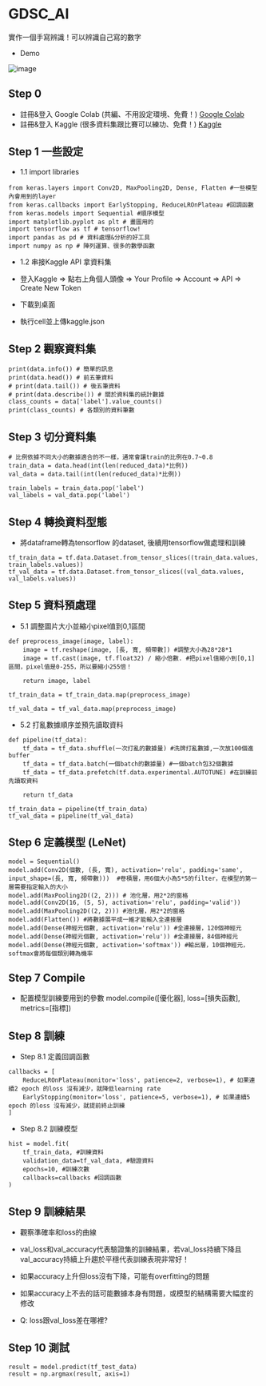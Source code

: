 # GDSC_AI

實作一個手寫辨識！可以辨識自己寫的數字

* Demo

![image](https://github.com/yuchen170/GDSC_AI/assets/89153252/8a809369-8dcb-40d9-bd38-9f8cd9405ceb)

## Step 0
* 註冊&登入 Google Colab (共編、不用設定環境、免費！)
  [Google Colab](https://colab.research.google.com/)
* 註冊&登入 Kaggle (很多資料集跟比賽可以練功、免費！)
  [Kaggle](https://www.kaggle.com/)

## Step 1 一些設定
* 1.1 import libraries
```
from keras.layers import Conv2D, MaxPooling2D, Dense, Flatten #一些模型內會用到的layer
from keras.callbacks import EarlyStopping, ReduceLROnPlateau #回調函數
from keras.models import Sequential #順序模型
import matplotlib.pyplot as plt # 畫圖用的
import tensorflow as tf # tensorflow!
import pandas as pd # 資料處理&分析的好工具
import numpy as np # 陣列運算、很多的數學函數
```
* 1.2 串接Kaggle API 拿資料集

* 登入Kaggle => 點右上角個人頭像 => Your Profile => Account => API => Create New Token
* 下載到桌面
* 執行cell並上傳kaggle.json

## Step 2 觀察資料集

```
print(data.info()) # 簡單的訊息
print(data.head()) # 前五筆資料
# print(data.tail()) # 後五筆資料
# print(data.describe()) # 關於資料集的統計數據
class_counts = data['label'].value_counts()
print(class_counts) # 各類別的資料筆數
```

## Step 3 切分資料集
```
# 比例依據不同大小的數據適合的不一樣，通常會讓train的比例在0.7~0.8
train_data = data.head(int(len(reduced_data)*比例))
val_data = data.tail(int(len(reduced_data)*比例)) 

train_labels = train_data.pop('label')
val_labels = val_data.pop('label')
```

## Step 4 轉換資料型態
* 將dataframe轉為tensorflow 的dataset, 後續用tensorflow做處理和訓練
```
tf_train_data = tf.data.Dataset.from_tensor_slices((train_data.values, train_labels.values))
tf_val_data = tf.data.Dataset.from_tensor_slices((val_data.values, val_labels.values))
```

## Step 5 資料預處理

* 5.1 調整圖片大小並縮小pixel值到0,1區間
```
def preprocess_image(image, label):
    image = tf.reshape(image, [長, 寬, 頻帶數]) #調整大小為28*28*1
    image = tf.cast(image, tf.float32) / 縮小倍數. #把pixel值縮小到[0,1]區間，pixel值是0-255，所以要縮小255倍！

    return image, label

tf_train_data = tf_train_data.map(preprocess_image)

tf_val_data = tf_val_data.map(preprocess_image)
```

* 5.2 打亂數據順序並預先讀取資料
```
def pipeline(tf_data):
    tf_data = tf_data.shuffle(一次打亂的數據量) #洗牌打亂數據,一次放100個進buffer
    tf_data = tf_data.batch(一個batch的數據量) #一個batch包32個數據
    tf_data = tf_data.prefetch(tf.data.experimental.AUTOTUNE) #在訓練前先讀取資料

    return tf_data

tf_train_data = pipeline(tf_train_data)
tf_val_data = pipeline(tf_val_data)
```

## Step 6 定義模型 (LeNet)
```
model = Sequential()
model.add(Conv2D(個數, (長, 寬), activation='relu', padding='same', input_shape=(長, 寬, 頻帶數)))  #卷積層，用6個大小為5*5的filter，在模型的第一層需要指定輸入的大小
model.add(MaxPooling2D((2, 2))) # 池化層，用2*2的窗格
model.add(Conv2D(16, (5, 5), activation='relu', padding='valid'))
model.add(MaxPooling2D((2, 2))) #池化層，用2*2的窗格
model.add(Flatten()) #將數據展平成一維才能輸入全連接層
model.add(Dense(神經元個數, activation='relu')) #全連接層，120個神經元
model.add(Dense(神經元個數, activation='relu')) #全連接層，84個神經元
model.add(Dense(神經元個數, activation='softmax')) #輸出層，10個神經元，softmax會將每個類別轉為機率
```

## Step 7 Compile
* 配置模型訓練要用到的參數
model.compile([優化器], loss=[損失函數], metrics=[指標])

## Step 8 訓練

* Step 8.1 定義回調函數
```
callbacks = [
    ReduceLROnPlateau(monitor='loss', patience=2, verbose=1), # 如果連續2 epoch 的loss 沒有減少，就降低learning rate
    EarlyStopping(monitor='loss', patience=5, verbose=1), # 如果連續5 epoch 的loss 沒有減少，就提前終止訓練
]
```
* Step 8.2 訓練模型
```
hist = model.fit(
    tf_train_data, #訓練資料
    validation_data=tf_val_data, #驗證資料
    epochs=10, #訓練次數
    callbacks=callbacks #回調函數
)
```

## Step 9 訓練結果
* 觀察準確率和loss的曲線
* val_loss和val_accuracy代表驗證集的訓練結果，若val_loss持續下降且val_accuracy持續上升趨於平穩代表訓練表現非常好！
* 如果accuracy上升但loss沒有下降，可能有overfitting的問題
* 如果accuracy上不去的話可能數據本身有問題，或模型的結構需要大幅度的修改

* Q: loss跟val_loss差在哪裡?

## Step 10 測試

```
result = model.predict(tf_test_data)
result = np.argmax(result, axis=1)
```
